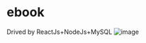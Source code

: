 # ebook
Drived by ReactJs+NodeJs+MySQL
![image](https://github.com/xiaozhaoqi/ebook/blob/master/1.gif)
